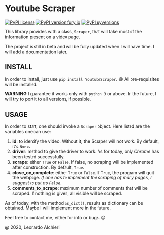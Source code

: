# Youtube Scraper

[![PyPI license](https://img.shields.io/pypi/l/ansicolortags.svg)](https://pypi.org/project/YoutubeScraper/)
[![PyPI version fury.io](https://badge.fury.io/py/ansicolortags.svg)](https://pypi.org/project/YoutubeScraper/)
[![PyPI pyversions](https://img.shields.io/pypi/pyversions/pybadges.svg)](https://pypi.org/project/YoutubeScraper/)

This library provides with a class, `Scraper`, that will take most of the information present on a video page.

The project is still in beta and will be fully updated when I will have time. I will add a documentation later.

## INSTALL

In order to install, just use `pip install YoutubeScraper`. 😄 All pre-requisites will be installed.

**WARNING** I guarantee it works only with `python 3` or above. In the future, I will try to port it to all versions, if possible.

## USAGE

In order to start, one should invoke a `Scraper` object. Here listed are the variables one can use:
1. **id**: to identify the video. Without it, the Scraper will not work. By default, it's `None`.
2. **driver**: method to give the driver to work. As for today, only *Chrome* has been tested successfully.
3. **scrape**: either `True` or `False`. If false, no scraping will be implemented after construction. By default, `True`.
4. **close_on_complete**: either `True` or `False`. If `True`, the program will quit the webpage. *If one has to implement the scraping of many pages, I suggest to put as `False`*.
5.  **comments_to_scrape**: maximum number of comments that will be scraped. If nothing is given, all visible will be scraped.

As of today, with the method `as_dict()`, results as dictionary can be obtained. Maybe I will implement more in the future.



Feel free to contact me, either for info or bugs. 😊

@ 2020, Leonardo Alchieri
